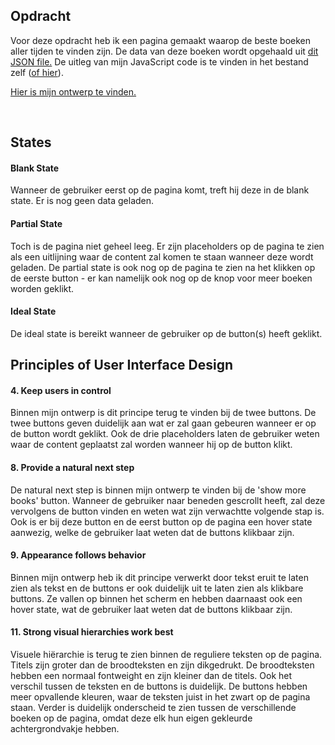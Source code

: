 ## Opdracht
Voor deze opdracht heb ik een pagina gemaakt waarop de beste boeken aller tijden te vinden zijn. De data van deze boeken wordt opgehaald uit <a href='https://raw.githubusercontent.com/benoitvallon/100-best-books/master/books.json'/>dit JSON file.</a> De uitleg van mijn JavaScript code is te vinden in het bestand zelf (<a href='https://github.com/lisaoude/frontend-voor-designers-1920/blob/master/opdracht3/js/script.js'/>of hier</a>).

<a href='https://lisaoude.github.io/frontend-voor-designers-1920/opdracht3'/> Hier is mijn ontwerp te vinden. </a>


<br>

## States
<h4> Blank State </h4>
Wanneer de gebruiker eerst op de pagina komt, treft hij deze in de blank state. Er is nog geen data geladen.


<h4> Partial State </h4>
Toch is de pagina niet geheel leeg. Er zijn placeholders op de pagina te zien als een uitlijning waar de content zal komen te staan wanneer deze wordt geladen. De partial state is ook nog op de pagina te zien na het klikken op de eerste button - er kan namelijk ook nog op de knop voor meer boeken worden geklikt.


<h4> Ideal State </h4>
De ideal state is bereikt wanneer de gebruiker op de button(s) heeft geklikt. 

<br>

## Principles of User Interface Design
<h4> 4. Keep users in control </h4> 
Binnen mijn ontwerp is dit principe terug te vinden bij de twee buttons. De twee buttons geven duidelijk aan wat er zal gaan gebeuren wanneer er op de button wordt geklikt. Ook de drie placeholders laten de gebruiker weten waar de content geplaatst zal worden wanneer hij op de button klikt.


<h4> 8. Provide a natural next step </h4> 
De natural next step is binnen mijn ontwerp te vinden bij de 'show more books' button. Wanneer de gebruiker naar beneden gescrollt heeft, zal deze vervolgens de button vinden en weten wat zijn verwachtte volgende stap is. Ook is er bij deze button en de eerst button op de pagina een hover state aanwezig, welke de gebruiker laat weten dat de buttons klikbaar zijn.


<h4> 9. Appearance follows behavior </h4> 
Binnen mijn ontwerp heb ik dit principe verwerkt door tekst eruit te laten zien als tekst en de buttons er ook duidelijk uit te laten zien als klikbare buttons. Ze vallen op binnen het scherm en hebben daarnaast ook een hover state, wat de gebruiker laat weten dat de buttons klikbaar zijn.


<h4> 11. Strong visual hierarchies work best </h4> 
Visuele hiërarchie is terug te zien binnen de reguliere teksten op de pagina. Titels zijn groter dan de broodteksten en zijn dikgedrukt. De broodteksten hebben een normaal fontweight en zijn kleiner dan de titels. Ook het verschil tussen de teksten en de buttons is duidelijk. De buttons hebben meer opvallende kleuren, waar de teksten juist in het zwart op de pagina staan. Verder is duidelijk onderscheid te zien tussen de verschillende boeken op de pagina, omdat deze elk hun eigen gekleurde achtergrondvakje hebben.
